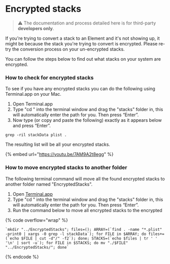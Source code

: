 # Encrypted stacks

> ⚠️ The documentation and process detailed here is for third-party **developers only**.

If you're trying to convert a stack to an Element and it's not showing up, it might be because the stack you're trying to convert is encrypted. Please re-try the conversion process on your un-encrypted stacks.&#x20;

You can follow the steps below to find out what stacks on your system are encrypted.

### How to check for encrypted stacks

To see if you have any encrypted stacks you can do the following using Terminal.app on your Mac.

1. Open Terminal.app
2. Type "cd " into the terminal window and drag the "stacks" folder in, this will automatically enter the path for you. Then press “Enter”.
3. Now type (or copy and paste the following) exactly as it appears below and press “Enter”.

`grep -ril stackData plist .`

The resulting list will be all your encrypted stacks.

{% embed url="https://youtu.be/7AM9A2t8egg" %}

### How to move encrypted stacks to another folder

The following terminal command will move all the found encrypted stacks to another folder named "EncryptedStacks".

1. Open [Terminal.app](https://terminal.app/)
2. Type "cd " into the terminal window and drag the "stacks" folder in, this will automatically enter the path for you. Then press “Enter”.
3. Run the command below to move all encrypted stacks to the encrypted

{% code overflow="wrap" %}
```
`mkdir "../EncryptedStacks"; files=(); ARRAY=(`find . -name "*.plist" -print0 | xargs -0 grep -l stackData`); for FILE in $ARRAY; do files+=(`echo $FILE | cut -d"/" -f2`); done; STACKS=(`echo $files | tr ' ' '\n' | sort -u`); for FILE in $STACKS; do mv "./$FILE" "../EncryptedStacks/"; done`
```
{% endcode %}

